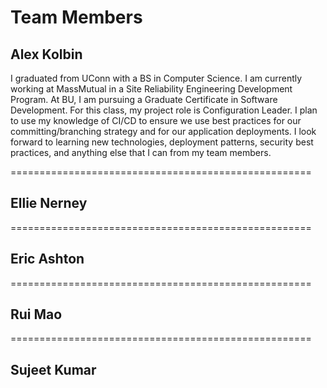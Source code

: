 # Team Members

## Alex Kolbin
I graduated from UConn with a BS in Computer Science. I am currently working at MassMutual in a Site Reliability Engineering Development Program. At BU, I am pursuing a Graduate Certificate in Software Development. For this class, my project role is Configuration Leader. I plan to use my knowledge of CI/CD to ensure we use best practices for our committing/branching strategy and for our application deployments. I look forward to learning new technologies, deployment patterns, security best practices, and anything else that I can from my team members. 

====================================================

## Ellie Nerney


====================================================

## Eric Ashton


====================================================

## Rui Mao


====================================================

## Sujeet Kumar

